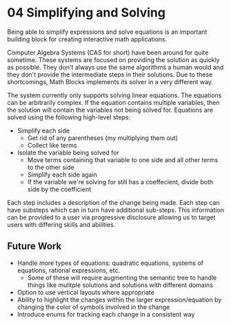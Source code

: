 # 04 Simplifying and Solving

Being able to simplify expressions and solve equations is an important building
block for creating interactive math applications.

Computer Algebra Systems (CAS for short) have been around for quite sometime.
These systems are focused on providing the solution as quickly as possible.
They don't always use the same algorithms a human would and they don't provide
the intermediate steps in their solutions. Due to these shortcomings, Math
Blocks implements its solver in a very different way.

The system currently only supports solving linear equations.  The equations can
be arbitrarily complex.  If the equation contains multiple variables, then the
solution will contain the variables not being solved for.  Equations are solved
using the following high-level steps:

- Simplify each side
  - Get rid of any parentheses (my multiplying them out)
  - Collect like terms
- Isolate the variable being solved for
  - Move terms containing that variable to one side and all other terms to the
    other side
  - Simplify each side again
  - If the variable we're solving for still has a coeffecient, divide both side
    by the coefficient

Each step includes a description of the change being made.  Each step can have
substeps which can in turn have additional sub-steps.  This information can be
provided to a user via progressive disclosure allowing us to target users with
differing skills and abilities.

## Future Work

- Handle more types of equations: quadratic equations, systems of equations,
  rational expressions, etc.
  - Some of these will require augmenting the semantic tree to handle things
    like mulitple solutions and solutions with different domains
- Option to use vertical layouts where appropriate
- Ability to highlight the changes within the larger expression/equation by
  changing the color of symbols involved in the change
- Introduce enums for tracking each change in a consistent way
